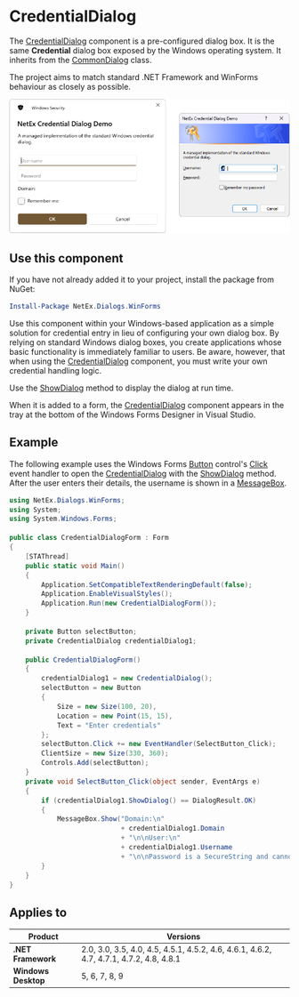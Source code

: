 # CredentialDialog

The [CredentialDialog](xref:NetEx.Dialogs.WinForms.CredentialDialog) component is a pre-configured dialog box. It is the same **Credential** dialog box exposed by the Windows operating system. It inherits from the [CommonDialog](xref:System.Windows.Forms.CommonDialog) class.

The project aims to match standard .NET Framework and WinForms behaviour as closely as possible.

<div align="center">

![Credential dialogs.](../../../resources/images/credential-dialog-both.png)

</div>

## Use this component

If you have not already added it to your project, install the package from NuGet:

```powershell
Install-Package NetEx.Dialogs.WinForms
```

Use this component within your Windows-based application as a simple solution for credential entry in lieu of configuring your own dialog box. By relying on standard Windows dialog boxes, you create applications whose basic functionality is immediately familiar to users. Be aware, however, that when using the [CredentialDialog](xref:NetEx.Dialogs.WinForms.CredentialDialog) component, you must write your own credential handling logic.

Use the [ShowDialog](xref:System.Windows.Forms.CommonDialog.ShowDialog) method to display the dialog at run time.

When it is added to a form, the [CredentialDialog](xref:NetEx.Dialogs.WinForms.CredentialDialog) component appears in the tray at the bottom of the Windows Forms Designer in Visual Studio.

## Example

The following example uses the Windows Forms [Button](xref:System.Windows.Forms.Button) control's [Click](xref:System.Windows.Forms.Control.Click) event handler to open the [CredentialDialog](xref:NetEx.Dialogs.WinForms.CredentialDialog) with the [ShowDialog](xref:System.Windows.Forms.CommonDialog.ShowDialog) method. After the user enters their details, the username is shown in a [MessageBox](xref:System.Windows.Forms.MessageBox).

```csharp
using NetEx.Dialogs.WinForms;
using System;
using System.Windows.Forms;

public class CredentialDialogForm : Form
{
    [STAThread]
    public static void Main()
    {
        Application.SetCompatibleTextRenderingDefault(false);
        Application.EnableVisualStyles();
        Application.Run(new CredentialDialogForm());
    }

    private Button selectButton;
    private CredentialDialog credentialDialog1;

    public CredentialDialogForm()
    {
        credentialDialog1 = new CredentialDialog();
        selectButton = new Button
        {
            Size = new Size(100, 20),
            Location = new Point(15, 15),
            Text = "Enter credentials"
        };
        selectButton.Click += new EventHandler(SelectButton_Click);
        ClientSize = new Size(330, 360);
        Controls.Add(selectButton);
    }
    private void SelectButton_Click(object sender, EventArgs e)
    {
        if (credentialDialog1.ShowDialog() == DialogResult.OK)
        {
            MessageBox.Show("Domain:\n"
                            + credentialDialog1.Domain
                            + "\n\nUser:\n"
                            + credentialDialog1.Username
                            + "\n\nPassword is a SecureString and cannot be displayed without converting to a String.");
        }
    }
}
```

## Applies to

Product             | Versions
--------------------|---------
**.NET Framework**  | 2.0, 3.0, 3.5, 4.0, 4.5, 4.5.1, 4.5.2, 4.6, 4.6.1, 4.6.2, 4.7, 4.7.1, 4.7.2, 4.8, 4.8.1
**Windows Desktop** | 5, 6, 7, 8, 9